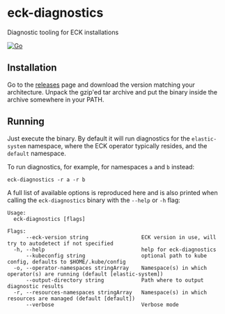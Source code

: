 # eck-diagnostics
Diagnostic tooling for ECK installations

[![Go](https://github.com/elastic/eck-diagnostics/actions/workflows/go.yml/badge.svg?branch=main)](https://github.com/elastic/eck-diagnostics/actions/workflows/go.yml)

## Installation

Go to the [releases](https://github.com/elastic/eck-diagnostics/releases) page and download the version matching your architecture. Unpack the gzip'ed tar archive and put the binary inside the archive somewhere in your PATH.


## Running

Just execute the binary. By default it will run diagnostics for the `elastic-system` namespace, where the ECK operator typically resides, and the `default` namespace.

To run diagnostics, for example, for namespaces `a` and `b` instead:
```shell
eck-diagnostics -r a -r b
```

A full list of available options is reproduced here and is also printed when calling the `eck-diagnostics` binary with the `--help` or `-h` flag:

```
Usage:
  eck-diagnostics [flags]

Flags:
      --eck-version string                 ECK version in use, will try to autodetect if not specified
  -h, --help                               help for eck-diagnostics
      --kubeconfig string                  optional path to kube config, defaults to $HOME/.kube/config
  -o, --operator-namespaces stringArray    Namespace(s) in which operator(s) are running (default [elastic-system])
      --output-directory string            Path where to output diagnostic results
  -r, --resources-namespaces stringArray   Namespace(s) in which resources are managed (default [default])
      --verbose                            Verbose mode

```
